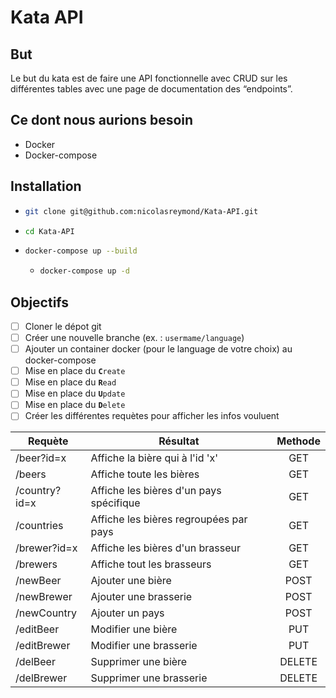# Kata API


## But
Le but du kata est de faire une API fonctionnelle avec CRUD sur les différentes tables avec une page de documentation des “endpoints”.

## Ce dont nous aurions besoin
- Docker
- Docker-compose


## Installation
- ```bash
  git clone git@github.com:nicolasreymond/Kata-API.git
  ```
- ```bash
  cd Kata-API
  ```
- ```bash
  docker-compose up --build
  ```
  - ```bash
    docker-compose up -d
    ```

## Objectifs
- [ ]  Cloner le dépot git
- [ ]  Créer une nouvelle branche (ex. : `usermame/language`)
- [ ]  Ajouter un container docker (pour le language de votre choix) au docker-compose
- [ ]  Mise en place du **`C`**`reate`
- [ ]  Mise en place du **`R`**`ead`
- [ ]  Mise en place du **`U`**`pdate`
- [ ]  Mise en place du **`D`**`elete`
- [ ]  Créer les différentes requètes pour afficher les infos vouluent

|Requète      |Résultat                               |Methode   |  
|-------------|---------------------------------------|:--------:|
|/beer?id=x   |Affiche la bière qui à l'id 'x'        |  GET     |
|/beers       |Affiche toute les bières               |  GET     |
|/country?id=x|Affiche les bières d'un pays spécifique|  GET     |
|/countries   |Affiche les bières regroupées par pays |  GET     |
|/brewer?id=x |Affiche les bières d'un brasseur       |  GET     |
|/brewers     |Affiche tout les brasseurs             |  GET     |
|/newBeer     |Ajouter une bière                      |  POST    |
|/newBrewer   |Ajouter une brasserie                  |  POST    |
|/newCountry  |Ajouter un pays                        |  POST    |
|/editBeer    |Modifier une bière                     |  PUT     |
|/editBrewer  |Modifier une brasserie                 |  PUT     |
|/delBeer     |Supprimer une bière                    |  DELETE  |
|/delBrewer   |Supprimer une brasserie                |  DELETE  |
